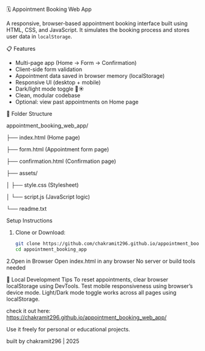 🗓️ Appointment Booking Web App

A responsive, browser-based appointment booking interface built using HTML, CSS, and JavaScript. It simulates the booking process and stores user data in `localStorage`.

📋 Features

- Multi-page app (Home → Form → Confirmation)
- Client-side form validation
- Appointment data saved in browser memory (localStorage)
- Responsive UI (desktop + mobile)
- Dark/light mode toggle 🌙☀️
- Clean, modular codebase
- Optional: view past appointments on Home page

 📁 Folder Structure

appointment_booking_web_app/

├── index.html (Home page)

├── form.html (Appointment form page)

├── confirmation.html (Confirmation page)

├── assets/

│ ├── style.css (Stylesheet)

│ └── script.js (JavaScript logic)

└── readme.txt


 Setup Instructions

1. Clone or Download:
   ```bash
   git clone https://github.com/chakramit296.github.io/appointment_booking_web_app.git
   cd appointment_booking_app

2.Open in Browser
Open index.html in any browser
No server or build tools needed

🧪 Local Development Tips
To reset appointments, clear browser localStorage using DevTools.
Test mobile responsiveness using browser’s device mode.
Light/Dark mode toggle works across all pages using localStorage.

check it out here: https://chakramit296.github.io/appointment_booking_web_app/

Use it freely for personal or educational projects.

built by chakramit296 | 2025
